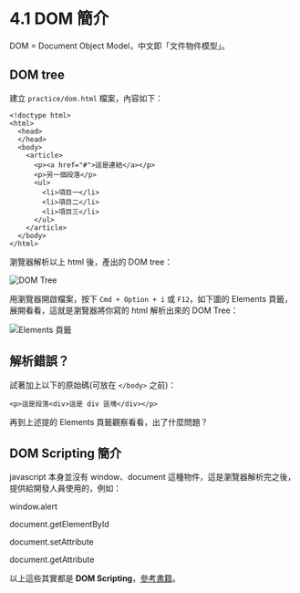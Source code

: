 # 4.1 DOM 簡介

DOM = Document Object Model，中文即「文件物件模型」。

## DOM tree

建立 `practice/dom.html` 檔案，內容如下：

```markup
<!doctype html>
<html>
  <head>
  </head>
  <body>
    <article>
      <p><a href="#">這是連結</a></p>
      <p>另一個段落</p>
      <ul>
        <li>項目一</li>
        <li>項目二</li>
        <li>項目三</li>
      </ul>
    </article>
  </body>
</html>
```

瀏覽器解析以上 html 後，產出的 DOM tree：

![DOM Tree](../.gitbook/assets/DOM\_tree.png)

用瀏覽器開啟檔案，按下 `Cmd + Option + i` 或 `F12`，如下圖的 Elements 頁籤，展開看看，這就是瀏覽器將你寫的 html 解析出來的 DOM Tree：

![Elements 頁籤](../.gitbook/assets/elements\_tab.png)



## 解析錯誤？

試著加上以下的原始碼(可放在 `</body>` 之前)：

```markup
<p>這是段落<div>這是 div 區塊</div></p>
```

再到上述提的 Elements 頁籤觀察看看，出了什麼問題？



## DOM Scripting 簡介

javascript 本身並沒有 window、document 這種物件，這是瀏覽器解析完之後，提供給開發人員使用的，例如：

window.alert

document.getElementById

document.setAttribute

document.getAttribute

以上這些其實都是 **DOM Scripting**，[參考書籍](https://domscripting.com/book/)。

